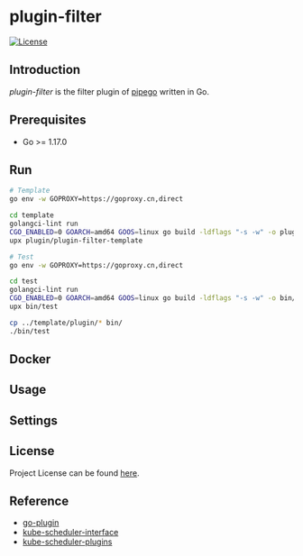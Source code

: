 # plugin-filter

[![License](https://img.shields.io/github/license/pipego/plugin-filter.svg)](https://github.com/pipego/plugin-filter/blob/main/LICENSE)



## Introduction

*plugin-filter* is the filter plugin of [pipego](https://github.com/pipego) written in Go.



## Prerequisites

- Go >= 1.17.0



## Run

```bash
# Template
go env -w GOPROXY=https://goproxy.cn,direct

cd template
golangci-lint run
CGO_ENABLED=0 GOARCH=amd64 GOOS=linux go build -ldflags "-s -w" -o plugin/plugin-filter-template main.go
upx plugin/plugin-filter-template
```



```bash
# Test
go env -w GOPROXY=https://goproxy.cn,direct

cd test
golangci-lint run
CGO_ENABLED=0 GOARCH=amd64 GOOS=linux go build -ldflags "-s -w" -o bin/test main.go
upx bin/test

cp ../template/plugin/* bin/
./bin/test
```



## Docker



## Usage



## Settings



## License

Project License can be found [here](LICENSE).



## Reference

- [go-plugin](https://github.com/hashicorp/go-plugin)
- [kube-scheduler-interface](https://github.com/kubernetes/kubernetes/blob/master/pkg/scheduler/framework/interface.go)
- [kube-scheduler-plugins](https://github.com/kubernetes/kubernetes/blob/master/pkg/scheduler/framework/plugins)

